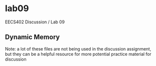 # lab09
EECS402 Discussion / Lab 09

## Dynamic Memory

Note: a lot of these files are not being used in the discussion assignment, but they can be a helpful resource for more potential practice material for discussion